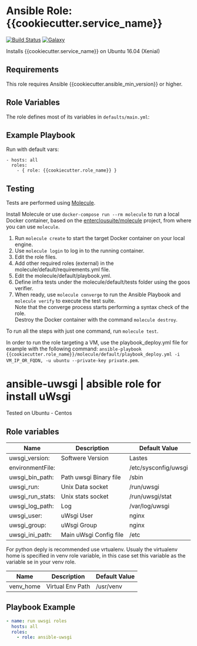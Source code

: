 Ansible Role: {{cookiecutter.service_name}} 
======================================

[![Build Status](https://travis-ci.org/entercloudsuite/{{cookiecutter.role_name}}.svg?branch=master)](https://travis-ci.org/entercloudsuite/{{cookiecutter.role_name}})
[![Galaxy](https://img.shields.io/badge/galaxy-entercloudsuite.{{cookiecutter.service_name}}-blue.svg?style=flat-square)](https://galaxy.ansible.com/entercloudsuite/{{cookiecutter.service_name}})  

Installs {{cookiecutter.service_name}} on Ubuntu 16.04 (Xenial)

## Requirements

This role requires Ansible {{cookiecutter.ansible_min_version}} or higher.

## Role Variables

The role defines most of its variables in `defaults/main.yml`:

## Example Playbook

Run with default vars:

    - hosts: all
      roles:
        - { role: {{cookiecutter.role_name}} }

## Testing

Tests are performed using [Molecule](http://molecule.readthedocs.org/en/latest/).

Install Molecule or use `docker-compose run --rm molecule` to run a local Docker container, based on the [enterclousuite/molecule](https://hub.docker.com/r/fminzoni/molecule/) project, from where you can use `molecule`.

1. Run `molecule create` to start the target Docker container on your local engine.  
2. Use `molecule login` to log in to the running container.  
3. Edit the role files.  
4. Add other required roles (external) in the molecule/default/requirements.yml file.  
5. Edit the molecule/default/playbook.yml.  
6. Define infra tests under the molecule/default/tests folder using the goos verifier.  
7. When ready, use `molecule converge` to run the Ansible Playbook and `molecule verify` to execute the test suite.  
Note that the converge process starts performing a syntax check of the role.  
Destroy the Docker container with the command `molecule destroy`.   

To run all the steps with just one command, run `molecule test`. 

In order to run the role targeting a VM, use the playbook_deploy.yml file for example with the following command: `ansible-playbook {{cookiecutter.role_name}}/molecule/default/playbook_deploy.yml -i VM_IP_OR_FQDN, -u ubuntu --private-key private.pem`.  

# ansible-uwsgi | absible role for install uWsgi
Tested on Ubuntu -  Centos
## Role variables
| Name | Description | Default Value |
| --- | --- | --- |
|uwsgi_version:| Softwere Version | Lastes
|environmentFile:|  | /etc/sysconfig/uwsgi|
|uwsgi_bin_path: | Path uwsgi Binary file | /sbin|
|uwsgi_run: | Unix Data socket | /run/uwsgi|
|uwsgi_run_stats:| Unix stats socket | /run/uwsgi/stat|
|uwsgi_log_path:| Log | /var/log/uwsgi|
|uwsgi_user:| uWsgi User |nginx|
|uwsgi_group:| uWsgi Group | nginx|
|uwsgi_ini_path:| Main uWsgi Config file | /etc|

For python deply is recommended use vrtualenv.
Usualy the virtualenv home is specified in venv role variable, in this case set this variable as the variable se in your venv role.

| Name | Description | Default Value |
| --- | --- | --- |
|venv_home | Virtual Env Path | /usr/venv |

## Playbook Example
``` yml
- name: run uwsgi roles
  hosts: all
  roles:
    - role: ansible-uwsgi
```
